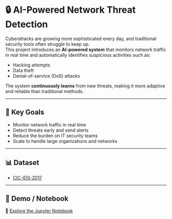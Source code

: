 # 🔒 AI-Powered Network Threat Detection

Cyberattacks are growing more sophisticated every day, and traditional security tools often struggle to keep up.  
This project introduces an **AI-powered system** that monitors network traffic in real time and automatically identifies suspicious activities such as:

- Hacking attempts  
- Data theft  
- Denial-of-service (DoS) attacks  

The system **continuously learns** from new threats, making it more adaptive and reliable than traditional methods.

---

## 🎯 Key Goals
- Monitor network traffic in real time  
- Detect threats early and send alerts  
- Reduce the burden on IT security teams  
- Scale to handle large organizations and networks  

---

## 📊 Dataset
- [CIC-IDS-2017](https://www.kaggle.com/datasets/chethuhn/network-intrusion-dataset)  

---

## 📘 Demo / Notebook
🔗 [Explore the Jupyter Notebook](#)  

